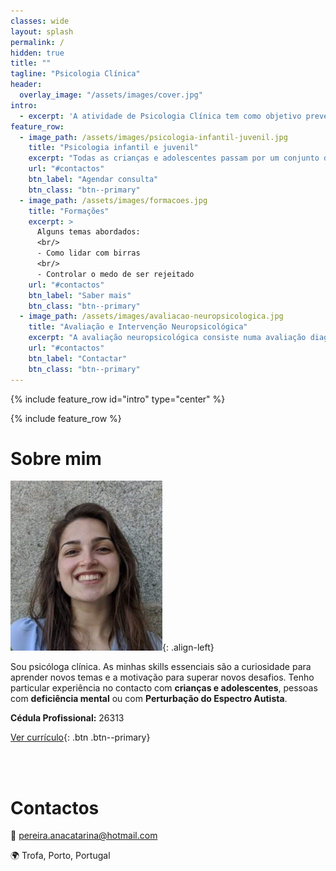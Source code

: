 ```yaml
---
classes: wide
layout: splash
permalink: /
hidden: true
title: ""
tagline: "Psicologia Clínica"
header:
  overlay_image: "/assets/images/cover.jpg"
intro:
  - excerpt: 'A atividade de Psicologia Clínica tem como objetivo prevenir, entender, refletir ou reduzir o sofrimento psicológico do indivíduo, assim como promover o desenvolvimento pessoal e o bem-estar.'
feature_row:
  - image_path: /assets/images/psicologia-infantil-juvenil.jpg
    title: "Psicologia infantil e juvenil"
    excerpt: "Todas as crianças e adolescentes passam por um conjunto de etapas de desenvolvimento durante as quais vão adquirindo conhecimentos e competências. Por vezes, associado a determinados fatores internos ou externos, alguns desses desenvolvimentos não são adquiridos na sua plenitude e observam-se certos sintomas indicativos da ocorrência de algumas dificuldades no processo de desenvolvimento. É importante a atenção adulta para estes casos, de modo a permitir uma intervenção precoce que possibilite uma rápida ajuda."
    url: "#contactos"
    btn_label: "Agendar consulta"
    btn_class: "btn--primary"
  - image_path: /assets/images/formacoes.jpg
    title: "Formações"
    excerpt: >
      Alguns temas abordados:
      <br/>
      - Como lidar com birras
      <br/>
      - Controlar o medo de ser rejeitado
    url: "#contactos"
    btn_label: "Saber mais"
    btn_class: "btn--primary"
  - image_path: /assets/images/avaliacao-neuropsicologica.jpg
    title: "Avaliação e Intervenção Neuropsicológica"
    excerpt: "A avaliação neuropsicológica consiste numa avaliação diagnóstica das funções cognitivas do indivíduo, a um nível global. Com base nos resultados dessa avaliação é efetuado um plano de intervenção adequado às necessidades."
    url: "#contactos"
    btn_label: "Contactar"
    btn_class: "btn--primary"
---
```


{% include feature_row id="intro" type="center" %}

{% include feature_row %}


# Sobre mim

![Ana Pereira - Psicóloga clínica](assets/images/profile.png){: .align-left}

Sou psicóloga clínica. As minhas skills essenciais são a curiosidade para aprender novos temas e a motivação para superar novos desafios. Tenho particular experiência no contacto com **crianças e adolescentes**, pessoas com **deficiência mental** ou com **Perturbação do Espectro Autista**.

**Cédula Profissional:** 26313

[Ver currículo](./resume){: .btn .btn--primary}

<br />
<br />


# Contactos

📧 pereira.anacatarina@hotmail.com

🌍 Trofa, Porto, Portugal
